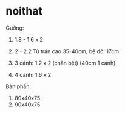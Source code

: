 # noithat

Gường: 
1. 1.8 - 1.6 x 2 
2. 2 - 2.2
Tủ 
trán cao 35-40cm, bệ đỡ: 17cm

1. 3 cánh: 1.2 x 2 (chân bệt) (40cm 1 cánh)
2. 4 cánh: 1.6 x 2

Bàn phấn: 
1. 80x40x75
2. 90x40x75
